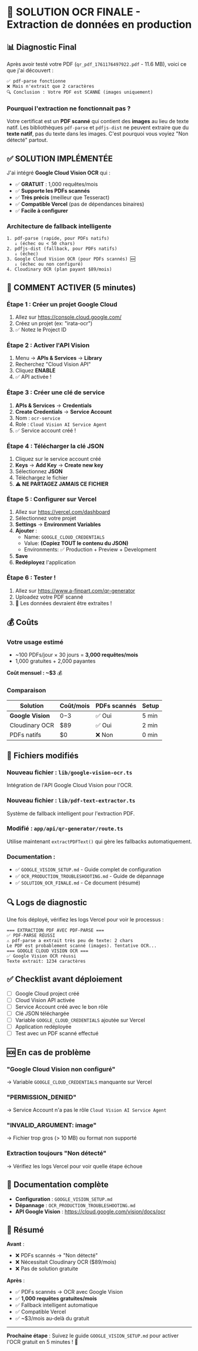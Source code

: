 # 🎯 SOLUTION OCR FINALE - Extraction de données en production

## 📊 Diagnostic Final

Après avoir testé votre PDF (`qr_pdf_1761176497922.pdf` - 11.6 MB), voici ce que j'ai découvert :

```
✅ pdf-parse fonctionne
❌ Mais n'extrait que 2 caractères
🔍 Conclusion : Votre PDF est SCANNÉ (images uniquement)
```

### Pourquoi l'extraction ne fonctionnait pas ?

Votre certificat est un **PDF scanné** qui contient des **images** au lieu de texte natif. Les bibliothèques `pdf-parse` et `pdfjs-dist` ne peuvent extraire que du **texte natif**, pas du texte dans les images. C'est pourquoi vous voyiez "Non détecté" partout.

## ✅ SOLUTION IMPLÉMENTÉE

J'ai intégré **Google Cloud Vision OCR** qui :
- ✅ **GRATUIT** : 1,000 requêtes/mois
- ✅ **Supporte les PDFs scannés**
- ✅ **Très précis** (meilleur que Tesseract)
- ✅ **Compatible Vercel** (pas de dépendances binaires)
- ✅ **Facile à configurer**

### Architecture de fallback intelligente

```
1. pdf-parse (rapide, pour PDFs natifs)
   ↓ (échec ou < 50 chars)
2. pdfjs-dist (fallback, pour PDFs natifs)
   ↓ (échec)
3. Google Cloud Vision OCR (pour PDFs scannés) 🆕
   ↓ (échec ou non configuré)
4. Cloudinary OCR (plan payant $89/mois)
```

## 🚀 COMMENT ACTIVER (5 minutes)

### Étape 1 : Créer un projet Google Cloud

1. Allez sur https://console.cloud.google.com/
2. Créez un projet (ex: "irata-ocr")
3. ✅ Notez le Project ID

### Étape 2 : Activer l'API Vision

1. Menu → **APIs & Services** → **Library**
2. Recherchez "Cloud Vision API"
3. Cliquez **ENABLE**
4. ✅ API activée !

### Étape 3 : Créer une clé de service

1. **APIs & Services** → **Credentials**
2. **Create Credentials** → **Service Account**
3. Nom : `ocr-service`
4. Role : `Cloud Vision AI Service Agent`
5. ✅ Service account créé !

### Étape 4 : Télécharger la clé JSON

1. Cliquez sur le service account créé
2. **Keys** → **Add Key** → **Create new key**
3. Sélectionnez **JSON**
4. Téléchargez le fichier
5. ⚠️ **NE PARTAGEZ JAMAIS CE FICHIER**

### Étape 5 : Configurer sur Vercel

1. Allez sur https://vercel.com/dashboard
2. Sélectionnez votre projet
3. **Settings** → **Environment Variables**
4. **Ajouter** :
   - Name: `GOOGLE_CLOUD_CREDENTIALS`
   - Value: **(Copiez TOUT le contenu du JSON)**
   - Environments: ✅ Production + Preview + Development
5. **Save**
6. **Redéployez** l'application

### Étape 6 : Tester !

1. Allez sur https://www.a-finpart.com/qr-generator
2. Uploadez votre PDF scanné
3. 🎉 Les données devraient être extraites !

## 💰 Coûts

### Votre usage estimé
- ~100 PDFs/jour × 30 jours = **3,000 requêtes/mois**
- 1,000 gratuites + 2,000 payantes

**Coût mensuel : ~$3** 💰

### Comparaison

| Solution | Coût/mois | PDFs scannés | Setup |
|----------|-----------|--------------|-------|
| **Google Vision** | $0-$3 | ✅ Oui | 5 min |
| Cloudinary OCR | $89 | ✅ Oui | 2 min |
| PDFs natifs | $0 | ❌ Non | 0 min |

## 📂 Fichiers modifiés

### Nouveau fichier : `lib/google-vision-ocr.ts`
Intégration de l'API Google Cloud Vision pour l'OCR.

### Nouveau fichier : `lib/pdf-text-extractor.ts`
Système de fallback intelligent pour l'extraction PDF.

### Modifié : `app/api/qr-generator/route.ts`
Utilise maintenant `extractPDFText()` qui gère les fallbacks automatiquement.

### Documentation :
- ✅ `GOOGLE_VISION_SETUP.md` - Guide complet de configuration
- ✅ `OCR_PRODUCTION_TROUBLESHOOTING.md` - Guide de dépannage
- ✅ `SOLUTION_OCR_FINALE.md` - Ce document (résumé)

## 🔍 Logs de diagnostic

Une fois déployé, vérifiez les logs Vercel pour voir le processus :

```
=== EXTRACTION PDF AVEC PDF-PARSE ===
✅ PDF-PARSE RÉUSSI
⚠️ pdf-parse a extrait très peu de texte: 2 chars
Le PDF est probablement scanné (images). Tentative OCR...
=== GOOGLE CLOUD VISION OCR ===
✅ Google Vision OCR réussi
Texte extrait: 1234 caractères
```

## ✅ Checklist avant déploiement

- [ ] Google Cloud project créé
- [ ] Cloud Vision API activée
- [ ] Service Account créé avec le bon rôle
- [ ] Clé JSON téléchargée
- [ ] Variable `GOOGLE_CLOUD_CREDENTIALS` ajoutée sur Vercel
- [ ] Application redéployée
- [ ] Test avec un PDF scanné effectué

## 🆘 En cas de problème

### "Google Cloud Vision non configuré"
→ Variable `GOOGLE_CLOUD_CREDENTIALS` manquante sur Vercel

### "PERMISSION_DENIED"
→ Service Account n'a pas le rôle `Cloud Vision AI Service Agent`

### "INVALID_ARGUMENT: image"
→ Fichier trop gros (> 10 MB) ou format non supporté

### Extraction toujours "Non détecté"
→ Vérifiez les logs Vercel pour voir quelle étape échoue

## 📖 Documentation complète

- **Configuration** : `GOOGLE_VISION_SETUP.md`
- **Dépannage** : `OCR_PRODUCTION_TROUBLESHOOTING.md`
- **API Google Vision** : https://cloud.google.com/vision/docs/ocr

## 🎉 Résumé

**Avant** :
- ❌ PDFs scannés → "Non détecté"
- ❌ Nécessitait Cloudinary OCR ($89/mois)
- ❌ Pas de solution gratuite

**Après** :
- ✅ PDFs scannés → OCR avec Google Vision
- ✅ **1,000 requêtes gratuites/mois**
- ✅ Fallback intelligent automatique
- ✅ Compatible Vercel
- ✅ ~$3/mois au-delà du gratuit

---

**Prochaine étape** : Suivez le guide `GOOGLE_VISION_SETUP.md` pour activer l'OCR gratuit en 5 minutes ! 🚀


